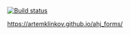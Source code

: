 [![Build status](https://ci.appveyor.com/api/projects/status/xpqha67334912afj?svg=true)](https://ci.appveyor.com/project/ArtemKlinkov/ahj-forms)

https://artemklinkov.github.io/ahj_forms/
